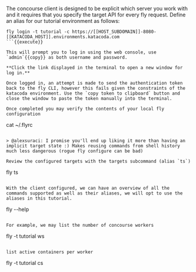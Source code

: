 The concourse client is designed to be explicit which server you work with and it requires that you specify the target API for every fly request. Define an alias for our tutorial environment as follows:

```
fly login -t tutorial -c https://[[HOST_SUBDOMAIN]]-8080-[[KATACODA_HOST]].environments.katacoda.com
```{{execute}}

This will prompt you to log in using the web console, use `admin`{{copy}} as both username and password.

**Click the link displayed in the terminal to open a new window for log in.**

Once logged in, an attempt is made to send the authentication token back to the fly CLI, however this fails given the constraints of the katacoda environment. Use the `copy token to clipboard` button and close the window to paste the token manually into the terminal.

Once completed you may verify the contents of your local fly configuration

```
cat ~/.flyrc
```{{execute}}

> @alexsuraci: I promise you'll end up liking it more than having an implicit target state :) Makes reusing commands from shell history much less dangerous (rogue fly configure can be bad)

Review the configured targets with the targets subcommand (alias `ts`)

```
fly ts
```{{execute}}

With the client configured, we can have an overview of all the commands supported as well as their aliases, we will opt to use the aliases in this tutorial.

```
fly --help
```{{execute}}

For example, we may list the number of concourse workers

```
fly -t tutorial ws
```{{execute}}

list active containers per worker

```
fly -t tutorial cs
```{{execute}}
